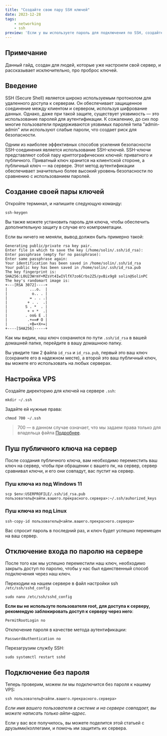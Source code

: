 ```yaml
---
title: "Создайте свою пару SSH ключей"
date: 2023-12-28
tags:
    - networking
    - ssh
preview: 'Если у вы используете пароль для подключения по SSH, создайте вместо этого свой SSH-ключ'
---
```


## Примечание

Данный гайд, создан для людей, которые уже настроили свой сервер, и рассказывает исключительно, про проброс ключей.

## Введение

SSH (Secure Shell) является широко используемым протоколом для удаленного доступа к серверам. Он обеспечивает защищенное соединение между клиентом и сервером, используя шифрование данных. Однако, даже при такой защите, существует уязвимость — это использование паролей для аутентификации. К сожалению, до сих пор многие пользователи придерживаются уязвимых паролей типа "admin-admin" или используют слабые пароли, что создает риск для безопасности.

Одним из наиболее эффективных способов усиления безопасности SSH-соединения является использование SSH-ключей. SSH-ключи представляют собой пару криптографических ключей: приватного и публичного. Приватный ключ хранится на клиентской стороне, а публичный ключ — на сервере. Этот метод аутентификации обеспечивает значительно более высокий уровень безопасности по сравнению с использованием паролей.

## Создание своей пары ключей

Откройте терминал, и напишите следующую команду:

```
ssh-keygen
```

Вы также можете установить пароль для ключа, чтобы обеспечить дополнительную защиту в случае его компрометации.

Если вы ничего не меняли, вывод должен быть примерно такой:

```
Generating public/private rsa key pair.
Enter file in which to save the key (/home/solin/.ssh/id_rsa):
Enter passphrase (empty for no passphrase):
Enter same passphrase again:
Your identification has been saved in /home/solin/.ssh/id_rsa
Your public key has been saved in /home/solin/.ssh/id_rsa.pub
The key fingerprint is:
SHA256:L0U23WrmY+MZsVt4IwIVlfX7zo6Crbs2Z5/pvBix9g8 solin@SolinPC
The key's randomart image is:
+---[RSA 3072]----+
|          ...o.  |
|           o.. . |
|          = . . .|
|         + . .  .|
|        S . *  . |
|         + + *  .|
|        . oo& E .|
|         .+==# O |
|         .+B=+X+=|
+----[SHA256]-----+
```

Как мы видим, наш ключ сохранился по пути `.ssh/id_rsa` в вашей домашней папке, перейдите в вашу домашнюю папку.

Вы увидите там 2 файла `id_rsa` и `id_rsa.pub`, первый это ваш ключ (сохраните его в надежном месте), а второй это ваш публичный ключ, вы можете его использовать на любых серверах.

## Настройка VPS

Создайте директорию для ключей на сервере `.ssh`:

```
mkdir ~/.ssh
```

Задайте ей нужные права:

```
chmod 700 ~/.ssh
```

> 700 — в данном случае означает, что мы задаем права только для владельца файла [Подробнее](https://ru.wikipedia.org/wiki/Chmod).

## Пуш публичного ключа на сервер

После создания публичного ключа, вам необходимо переместить ваш ключ на сервер, чтобы при обращении с вашего пк, на сервер, сервер сравнивал ключи, и его они совпадут, вас пустит на сервер.

### Пуш ключа из под Windows 11

```
scp $env:USERPROFILE/.ssh/id_rsa.pub пользователь@<айпи.вашего.прекрасного.сервера>:~/.ssh/auhorized_keys
```

### Пуш ключа из под Linux

```
ssh-copy-id пользователь@<айпи.вашего.прекрасного.сервера>
```

Вас спросит пароль в последний раз, и ключ будет успешно перемещен на ваш сервер.

## Отключение входа по паролю на сервере

После того как мы успешно переместили наш ключ, необходимо закрыть доступ по паролю, чтобы у нас был единственный способ подключения через наш ключ.

Переходим на нашем сервере в файл настройки ssh `/etc/ssh/sshd_config`

```
sudo nano /etc/ssh/sshd_config
```

**Если вы не используте пользователя root, для доступа к серверу, рекомендую заблокировать доступ к серверу через него**:

```
PermitRootLogin no
```

Отключение пароля в качестве метода аутентификации:

```
PasswordAuthentication no
```

Перезагрузим службу SSH:

```
sudo systemctl restart sshd
```

## Подключение без пароля

Теперь проверим, можем ли мы подключится без пароля к нашему VPS:

```
ssh пользователь@<айпи.вашего.прекрасного.сервера>
```

*Если имя вашего пользователя в системе и на сервере совпадает, вы можете написать только айпи-адрес.*

Если у вас все получилось, вы можете поделится этой статьей с друзьями/коллегами, и помочь им защитить их сервера.